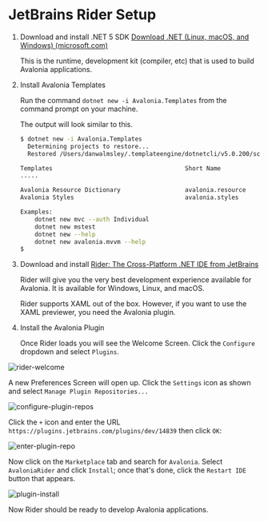 # JetBrains Rider Setup



1. Download and install .NET 5 SDK [Download .NET \(Linux, macOS, and Windows\) \(microsoft.com\)](https://dotnet.microsoft.com/download)

   This is the runtime, development kit \(compiler, etc\) that is used to build Avalonia applications.

2. Install Avalonia Templates

   Run the command `dotnet new -i Avalonia.Templates` from the command prompt on your machine.

   The output will look similar to this.

   ```bash
   $ dotnet new -i Avalonia.Templates
     Determining projects to restore...
     Restored /Users/danwalmsley/.templateengine/dotnetcli/v5.0.200/scratch/restore.csproj (in 706 ms).

   Templates                                     Short Name            Language    Tags
   .....

   Avalonia Resource Dictionary                  avalonia.resource                 ui/xaml/avalonia/avaloniaui
   Avalonia Styles                               avalonia.styles                   ui/xaml/avalonia/avaloniaui

   Examples:
       dotnet new mvc --auth Individual
       dotnet new mstest
       dotnet new --help
       dotnet new avalonia.mvvm --help
   $
   ```

3. Download and install [Rider: The Cross-Platform .NET IDE from JetBrains](https://www.jetbrains.com/rider/)

   Rider will give you the very best development experience available for Avalonia. It is available for Windows, Linux, and macOS.

   Rider supports XAML out of the box. However, if you want to use the XAML previewer, you need the Avalonia plugin.

4. Install the Avalonia Plugin

   Once Rider loads you will see the Welcome Screen. Click the `Configure` dropdown and select `Plugins`.

![rider-welcome](https://avaloniaui.net/docs/advanced-tutorial/images/rider-welcome.png)

A new Preferences Screen will open up. Click the `Settings` icon as shown and select `Manage Plugin Repositories...`

![configure-plugin-repos](https://avaloniaui.net/docs/advanced-tutorial/images/configure-plugin-repos.png)

Click the `+` icon and enter the URL `https://plugins.jetbrains.com/plugins/dev/14839` then click `OK`:

![enter-plugin-repo](https://avaloniaui.net/docs/advanced-tutorial/images/enter-plugin-repo.png)

Now click on the `Marketplace` tab and search for `Avalonia`. Select `AvaloniaRider` and click `Install`; once that's done, click the `Restart IDE` button that appears.

![plugin-install](https://avaloniaui.net/docs/advanced-tutorial/images/plugin-install.png)

Now Rider should be ready to develop Avalonia applications.

